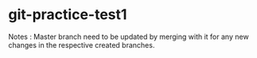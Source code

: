 # git-practice-test1

Notes : Master branch need to be updated by merging with it for any new changes in the respective created branches. 
